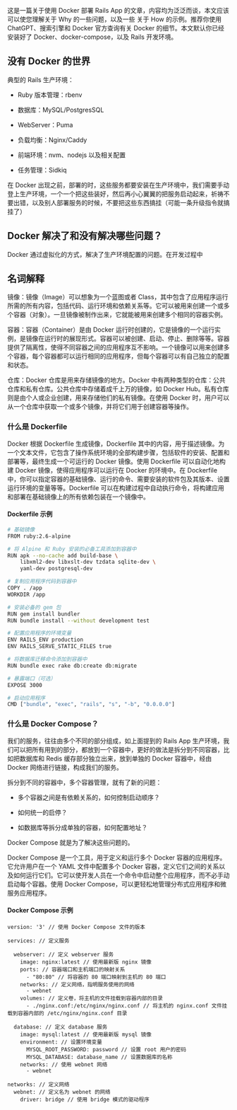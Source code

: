 这是一篇关于使用 Docker 部署 Rails App 的文章，内容均为泛泛而谈，本文应该可以使您理解关于 Why 的一些问题，以及一些 关于 How 的示例。推荐你使用 ChatGPT、搜索引擎和 Docker 官方查询有关 Docker 的细节。本文默认你已经安装好了 Docker、docker-compose，以及 Rails 开发环境。

## 没有 Docker 的世界

典型的 Rails 生产环境：

- Ruby 版本管理：rbenv

- 数据库：MySQL/PostgresSQL

- WebServer：Puma

- 负载均衡：Nginx/Caddy

- 前端环境：nvm、nodejs 以及相关配置

- 任务管理：Sidkiq

在 Docker 出现之前，部署的时，这些服务都要安装在生产环境中，我们需要手动登上生产环境，一个一个把这些装好，然后再小心翼翼的把服务启动起来，祈祷不要出错，以及别人部署服务的时候，不要把这些东西搞挂（可能一条升级指令就搞挂了）

## Docker 解决了和没有解决哪些问题？

Docker 通过虚拟化的方式，解决了生产环境配置的问题。在开发过程中

## 名词解释

镜像：镜像（Image）可以想象为一个蓝图或者 Class，其中包含了应用程序运行所需的所有内容，包括代码、运行环境和依赖关系等。它可以被用来创建一个或多个容器（对象）。一旦镜像被制作出来，它就能被用来创建多个相同的容器实例。

容器：容器（Container）是由 Docker 运行时创建的，它是镜像的一个运行实例，是镜像在运行时的展现形式。容器可以被创建、启动、停止、删除等等。容器提供了隔离性，使得不同容器之间的应用程序互不影响。一个镜像可以用来创建多个容器，每个容器都可以运行相同的应用程序，但每个容器可以有自己独立的配置和状态。

仓库：Docker 仓库是用来存储镜像的地方。Docker 中有两种类型的仓库：公共仓库和私有仓库。公共仓库中存储着成千上万的镜像，如 Docker Hub。私有仓库则是由个人或企业创建，用来存储他们的私有镜像。在使用 Docker 时，用户可以从一个仓库中获取一个或多个镜像，并将它们用于创建容器等操作。

### 什么是 Dockerfile

Docker 根据 Dockerfile 生成镜像，Dockerfile 其中的内容，用于描述镜像。为一个文本文件，它包含了操作系统环境的全部构建步骤，包括软件的安装、配置和部署等，最终生成一个可运行的 Docker 镜像。使用 Dockerfile 可以自动化地构建 Docker 镜像，使得应用程序可以运行在 Docker 的环境中。在 Dockerfile 中，你可以指定容器的基础镜像、运行的命令、需要安装的软件包及其版本、设置运行环境的变量等等。Dockerfile 可以在构建过程中自动执行命令，将构建应用和部署在基础镜像上的所有依赖包装在一个镜像中。

#### Dockerfile 示例

```bash
# 基础镜像
FROM ruby:2.6-alpine

# 将 Alpine 和 Ruby 安装的必备工具添加到容器中
RUN apk --no-cache add build-base \
    libxml2-dev libxslt-dev tzdata sqlite-dev \
    yaml-dev postgresql-dev

# 复制应用程序代码到容器中
COPY . /app
WORKDIR /app

# 安装必备的 gem 包
RUN gem install bundler
RUN bundle install --without development test

# 配置应用程序的环境变量
ENV RAILS_ENV production
ENV RAILS_SERVE_STATIC_FILES true

# 将数据库迁移命令添加到容器中
RUN bundle exec rake db:create db:migrate

# 暴露端口（可选）
EXPOSE 3000

# 启动应用程序
CMD ["bundle", "exec", "rails", "s", "-b", "0.0.0.0"]
```

### 什么是 Docker Compose？

我们的服务，往往由多个不同的部分组成，如上面提到的 Rails App 生产环境，我们可以把所有用到的部分，都放到一个容器中，更好的做法是拆分到不同容器，比如把数据库和 Redis 缓存部分独立出来，放到单独的 Docker 容器中，经由 Docker 网络进行链接，构成我们的服务。

拆分到不同的容器中，多个容器管理，就有了新的问题：

- 多个容器之间是有依赖关系的，如何控制启动顺序？

- 如何统一的启停？

- 如数据库等拆分成单独的容器，如何配置地址？

Docker Compose 就是为了解决这些问题的。

Docker Compose 是一个工具，用于定义和运行多个 Docker 容器的应用程序。它允许用户在一个 YAML 文件中配置多个 Docker 容器，定义它们之间的关系以及如何运行它们。它可以使开发人员在一个命令中启动整个应用程序，而不必手动启动每个容器。使用 Docker Compose，可以更轻松地管理分布式应用程序和微服务应用程序。

#### Docker Compose 示例

```
version: '3' // 使用 Docker Compose 文件的版本

services: // 定义服务

  webserver: // 定义 webserver 服务
    image: nginx:latest // 使用最新版 nginx 镜像
    ports: // 容器端口和主机端口的映射关系
      - "80:80" // 将容器的 80 端口映射到主机的 80 端口
    networks: // 定义网络，指明服务使用的网络
      - webnet
    volumes: // 定义卷，将主机的文件挂载到容器内部的目录
      - ./nginx.conf:/etc/nginx/nginx.conf // 将主机的 nginx.conf 文件挂载到容器内部的 /etc/nginx/nginx.conf 目录

  database: // 定义 database 服务
    image: mysql:latest // 使用最新版 mysql 镜像
    environment: // 设置环境变量
      MYSQL_ROOT_PASSWORD: password // 设置 root 用户的密码
      MYSQL_DATABASE: database_name // 设置数据库的名称
    networks: // 使用 webnet 网络
      - webnet

networks: // 定义网络
  webnet: // 定义名为 webnet 的网络
    driver: bridge // 使用 bridge 模式的驱动程序

```
